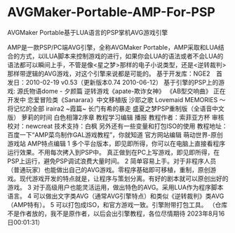 # AVGMaker-Portable-AMP-For-PSP
AVGMaker Portable基于LUA语言的PSP掌机AVG游戏引擎

AMP是一款PSP/PC端AVG引擎，全称AVGMaker Portable，AMP采取和LUA结合的方式，以lLUA脚本来控制游戏的进行，如果你会LUA的语法或者不会LUA的语法都可以瞬间上手，不管是像<星之梦>那样的电子小说类型，还是<逆转裁判>那样带逻辑的AVG游戏，对这个引擎来说都是可能的。
基于开发库：NGE2　首发日：2010-02-19 v0.53（更新版本0.74 2010-06-12）
基于引擎的PSP上的游戏:
源氏物语dome - 夕颜篇
逆转游戏《apate-欺诈女神》
《AB型交响曲》 正在开发中
恋爱冒险类《Sanarara》中文移植版
沙耶之歌
Lovemaid
MEMORIES ～将记忆的全部
iraira2 ~霞篇~
长门有希的暴走
盛夏之梦PSP重制版（全语音中文版）
萝莉的时间
白色相簿2序章
教程学习编辑 播报
教程作者：索菲亚方杯
审核校对：newcreat
技术支持：白枫
另外还有一些变量和打包ISO的使用
教程地址：百度一下“AMP菜鸟制作GAL游戏教程”，你就知道
官方网站编辑 
萌动世界-原创游戏站
AMP特点编辑 
1 多个平台版本，即见即所得，你可以在电脑上直接看程序运行效果。不用每次拷入到PSP中。 真正做到在PC上写游戏，即见即所得，在PSP上运行，避免PSP调试浪费大量时间。
2 简单容易上手。对于非程序人员（普通玩家）也能做出自己的AVG游戏。零程序基础即可移植，重制，原创游戏。现代游戏开发的特点就是，让程序与策划分离。有好的剧本就可以原创出好的游戏。
3 对于高级用户也能灵活运用，做出特色的AVG。采用LUA作为程序脚本语言。
4 可以做出文字类AVG（通常AVG引擎特点）和类似《逆转裁判》类AVG（AMP特有）。
5 可以打包成ISO，和官方游戏一致。引擎附带打包工具。
（仓库不是作者放的，我不是原作者，以后会出引擎教程，各位尽情期待 2023年8月16日00:01:31）
